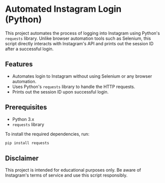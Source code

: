 # Automated Instagram Login (Python)

This project automates the process of logging into Instagram using Python's `requests` library. Unlike browser automation tools such as Selenium, this script directly interacts with Instagram's API and prints out the session ID after a successful login.

## Features
- Automates login to Instagram without using Selenium or any browser automation.
- Uses Python's `requests` library to handle the HTTP requests.
- Prints out the session ID upon successful login.

## Prerequisites
- Python 3.x
- `requests` library

To install the required dependencies, run:
```bash
pip install requests
```
## Disclaimer

This project is intended for educational purposes only. Be aware of Instagram's terms of service and use this script responsibly.
